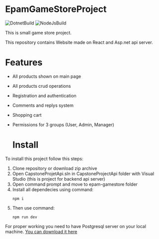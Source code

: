 # EpamGameStoreProject

![DotnetBuild](https://github.com/MrGreenCheezz/EpamGameStoreProject/actions/workflows/dotnet.yml/badge.svg)
![NodeJsBuild](https://github.com/MrGreenCheezz/EpamGameStoreProject/actions/workflows/node.js.yml/badge.svg)

This is small game store project.

This repository contains Website made on React and Asp.net api server.

# Features

+ All products shown on main page
+ All products crud operations 
+ Registration and authentication
+ Comments and replys system
+ Shopping cart
+ Permissions for 3 groups (User, Admin, Manager)

  # Install

To install this project follow this steps:

1. Clone repository or download zip archive
2. Open CapstoneProjetApi.sln in CapstoneProjectApi folder with Visual Studio (this is project for backend api server)
3. Open command prompt and move to epam-gamestore folder
4. Install all dependecies using command:
   ```text
   npm i
   ```
5. Then use command:
   ```
   npm run dev
   ```
For proper working you need to have Postgresql server on your local machine.
[You can download it here](https://www.postgresql.org/download/)

